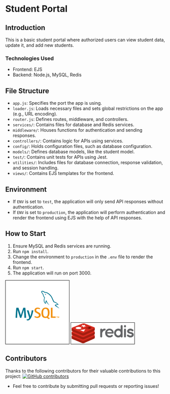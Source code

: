 # Student Portal

## Introduction
This is a basic student portal where authorized users can view student data, update it, and add new students.

### Technologies Used
- Frontend: EJS
- Backend: Node.js, MySQL, Redis

## File Structure
- `app.js`: Specifies the port the app is using.
- `loader.js`: Loads necessary files and sets global restrictions on the app (e.g., URL encoding).
- `router.js`: Defines routes, middleware, and controllers.
- `services/`: Contains files for database and Redis services.
- `middleware/`: Houses functions for authentication and sending responses.
- `controllers/`: Contains logic for APIs using services.
- `config/`: Holds configuration files, such as database configuration.
- `models/`: Defines database models, like the student model.
- `test/`: Contains unit tests for APIs using Jest.
- `utilities/`: Includes files for database connection, response validation, and session handling.
- `views/`: Contains EJS templates for the frontend.

## Environment
- If `ENV` is set to `test`, the application will only send API responses without authentication.
- If `ENV` is set to `production`, the application will perform authentication and render the frontend using EJS with the help of API responses.

## How to Start
1. Ensure MySQL and Redis services are running.
2. Run `npm install`.
3. Change the environment to `production` in the `.env` file to render the frontend.
4. Run `npm start`.
5. The application will run on port 3000.

<div style="display: inline;">
    <img src="./public/images/MySQL.png" style="width: 200px; height: auto; border: 1px solid black;">
    <img src="./public/images/Redis.png" style="width: 200px; height: auto; border: 1px solid black;">
</div>

## Contributors

Thanks to the following contributors for their valuable contributions to this project:
[![GitHub contributors](https://img.shields.io/github/contributors/Shubh-Xmate/studentPortal.svg)](https://github.com/Shubh-Xmate/studentPortal/graphs/contributors)


- Feel free to contribute by submitting pull requests or reporting issues!
